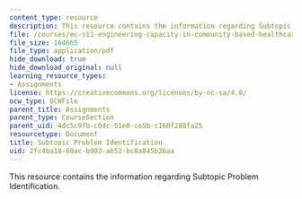 ```yaml
---
content_type: resource
description: This resource contains the information regarding Subtopic Problem Identification.
file: /courses/ec-s11-engineering-capacity-in-community-based-healthcare-fall-2005/2fc4ba1860acb903ab52bc8a845b26aa_MITEC_S11F05_support_intro.pdf
file_size: 164665
file_type: application/pdf
hide_download: true
hide_download_original: null
learning_resource_types:
- Assignments
license: https://creativecommons.org/licenses/by-nc-sa/4.0/
ocw_type: OCWFile
parent_title: Assignments
parent_type: CourseSection
parent_uid: 4dc5c9fb-c0dc-51e0-ce5b-c160f280fa25
resourcetype: Document
title: Subtopic Problem Identification
uid: 2fc4ba18-60ac-b903-ab52-bc8a845b26aa
---
```

This resource contains the information regarding Subtopic Problem Identification.